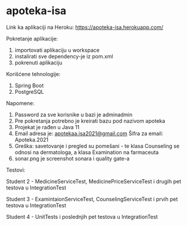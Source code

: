 # apoteka-isa

Link ka aplikaciji na Heroku: https://apoteka-isa.herokuapp.com/

Pokretanje aplikacije:
  1. importovati aplikaciju u workspace
  2. instalirati sve dependency-je iz pom.xml
  2. pokrenuti aplikaciju

Korišćene tehnologije: 
  1. Spring Boot
  2. PostgreSQL


Napomene:
  1. Password za sve korisnike u bazi je adminadmin
  2. Pre pokretanja potrebno je kreirati bazu pod nazivom apoteka
  3. Projekat je rađen u Java 11
  4. Email adresa je: apotekaa.isa2021@gmail.com
     Šifra za email: Apoteka.2021
  5. Greška: savetovanje i pregled su pomešani - te klasa Counseling se odnosi na dermatologa, a klasa Examination na farmaceuta
  6. sonar.png je screenshot sonara i quality gate-a  

  Testovi:

  Student 2 - MedicineServiceTest, MedicinePriceServiceTest i drugih pet testova u IntegrationTest

  Student 3 - ExamintaionServiceTest, CounselingServiceTest i prvih pet testova u IntegrationTest

  Student 4 - UnitTests i poslednjih pet testova u IntegrationTest

